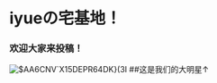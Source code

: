 # iyueの宅基地！
### 欢迎大家来投稿！
![$AA6CNV`X15DEPR64DK}(3I](https://user-images.githubusercontent.com/65609122/180644404-4981e902-3c05-4eb7-a09d-f108dacc5b97.jpg)
##这是我们的大明星↑
